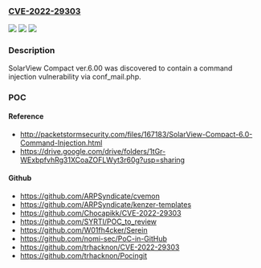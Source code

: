 ### [CVE-2022-29303](https://cve.mitre.org/cgi-bin/cvename.cgi?name=CVE-2022-29303)
![](https://img.shields.io/static/v1?label=Product&message=n%2Fa&color=blue)
![](https://img.shields.io/static/v1?label=Version&message=n%2Fa&color=blue)
![](https://img.shields.io/static/v1?label=Vulnerability&message=n%2Fa&color=brighgreen)

### Description

SolarView Compact ver.6.00 was discovered to contain a command injection vulnerability via conf_mail.php.

### POC

#### Reference
- http://packetstormsecurity.com/files/167183/SolarView-Compact-6.0-Command-Injection.html
- https://drive.google.com/drive/folders/1tGr-WExbpfvhRg31XCoaZOFLWyt3r60g?usp=sharing

#### Github
- https://github.com/ARPSyndicate/cvemon
- https://github.com/ARPSyndicate/kenzer-templates
- https://github.com/Chocapikk/CVE-2022-29303
- https://github.com/SYRTI/POC_to_review
- https://github.com/W01fh4cker/Serein
- https://github.com/nomi-sec/PoC-in-GitHub
- https://github.com/trhacknon/CVE-2022-29303
- https://github.com/trhacknon/Pocingit

